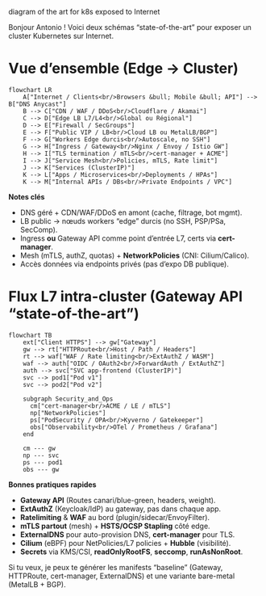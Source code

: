 diagram of the art for k8s exposed to Internet

Bonjour Antonio ! Voici deux schémas “state-of-the-art” pour exposer un cluster Kubernetes sur Internet.

# Vue d’ensemble (Edge → Cluster)

```mermaid
flowchart LR
    A["Internet / Clients<br/>Browsers &bull; Mobile &bull; API"] --> B["DNS Anycast"]
    B --> C["CDN / WAF / DDoS<br/>Cloudflare / Akamai"]
    C --> D["Edge LB L7/L4<br/>Global ou Régional"]
    D --> E["Firewall / SecGroups"]
    E --> F["Public VIP / LB<br/>Cloud LB ou MetalLB/BGP"]
    F --> G["Workers Edge durcis<br/>Autoscale, no SSH"]
    G --> H["Ingress / Gateway<br/>Nginx / Envoy / Istio GW"]
    H --> I["TLS termination / mTLS<br/>cert-manager + ACME"]
    I --> J["Service Mesh<br/>Policies, mTLS, Rate limit"]
    J --> K["Services (ClusterIP)"]
    K --> L["Apps / Microservices<br/>Deployments / HPAs"]
    K --> M["Internal APIs / DBs<br/>Private Endpoints / VPC"]
```

**Notes clés**

* DNS géré + CDN/WAF/DDoS en amont (cache, filtrage, bot mgmt).
* LB public → nœuds workers “edge” durcis (no SSH, PSP/PSa, SecComp).
* Ingress **ou** Gateway API comme point d’entrée L7, certs via **cert-manager**.
* Mesh (mTLS, authZ, quotas) + **NetworkPolicies** (CNI: Cilium/Calico).
* Accès données via endpoints privés (pas d’expo DB publique).

# Flux L7 intra-cluster (Gateway API “state-of-the-art”)

```mermaid
flowchart TB
    ext["Client HTTPS"] --> gw["Gateway"]
    gw --> rt["HTTPRoute<br/>Host / Path / Headers"]
    rt --> waf["WAF / Rate limiting<br/>ExtAuthZ / WASM"]
    waf --> auth["OIDC / OAuth2<br/>ForwardAuth / ExtAuthZ"]
    auth --> svc["SVC app-frontend (ClusterIP)"]
    svc --> pod1["Pod v1"]
    svc --> pod2["Pod v2"]

    subgraph Security_and_Ops
      cm["cert-manager<br/>ACME / LE / mTLS"]
      np["NetworkPolicies"]
      ps["PodSecurity / OPA<br/>Kyverno / Gatekeeper"]
      obs["Observability<br/>OTel / Prometheus / Grafana"]
    end

    cm --- gw
    np --- svc
    ps --- pod1
    obs --- gw
```

**Bonnes pratiques rapides**

* **Gateway API** (Routes canari/blue-green, headers, weight).
* **ExtAuthZ** (Keycloak/IdP) au gateway, pas dans chaque app.
* **Ratelimiting** & **WAF** au bord (plugin/sidecar/EnvoyFilter).
* **mTLS partout** (mesh) + **HSTS/OCSP Stapling** côté edge.
* **ExternalDNS** pour auto-provision DNS, **cert-manager** pour TLS.
* **Cilium** (eBPF) pour NetPolicies/L7 policies + **Hubble** (visibilité).
* **Secrets** via KMS/CSI, **readOnlyRootFS**, **seccomp**, **runAsNonRoot**.

Si tu veux, je peux te générer les manifests “baseline” (Gateway, HTTPRoute, cert-manager, ExternalDNS) et une variante bare-metal (MetalLB + BGP).
